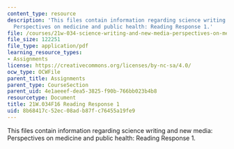 ```yaml
---
content_type: resource
description: 'This files contain information regarding science writing and new media:
  Perspectives on medicine and public health: Reading Response 1.'
file: /courses/21w-034-science-writing-and-new-media-perspectives-on-medicine-and-public-health-fall-2016/8b68417c52ec08adb87fc76455a19fe9_MIT21W_034F16_ReadingRes1.pdf
file_size: 122251
file_type: application/pdf
learning_resource_types:
- Assignments
license: https://creativecommons.org/licenses/by-nc-sa/4.0/
ocw_type: OCWFile
parent_title: Assignments
parent_type: CourseSection
parent_uid: 4e1aeeef-dea5-3825-f90b-766bb023b4b8
resourcetype: Document
title: 21W.034F16 Reading Response 1
uid: 8b68417c-52ec-08ad-b87f-c76455a19fe9
---
```

This files contain information regarding science writing and new media: Perspectives on medicine and public health: Reading Response 1.